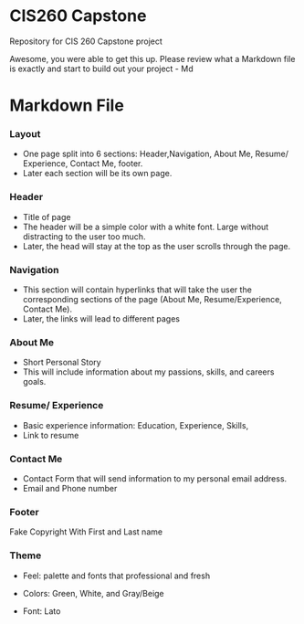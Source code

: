 # CIS260 Capstone

Repository for CIS 260 Capstone project

Awesome, you were able to get this up. Please review what a Markdown file is exactly and start to build out your project - Md 

# Markdown File

### Layout
- One page split into 6 sections: Header,Navigation, About Me, Resume/ Experience, Contact Me, footer. 
- Later each section will be its own page.

### Header
- Title of page
- The header will be a simple color with a white font. Large without distracting to the user too much.
- Later, the head will stay at the top as the user scrolls through the page.

### Navigation
- This section will contain hyperlinks that will take the user the corresponding sections of the page (About Me, Resume/Experience, Contact Me).
- Later, the links will lead to different pages

### About Me
- Short Personal Story
- This will include information about my passions, skills, and careers goals.

### Resume/ Experience
- Basic experience information: Education, Experience, Skills, 
- Link to resume

### Contact Me
- Contact Form that will send information to my personal email address.
- Email and Phone number

### Footer
Fake Copyright With First and Last name

### Theme

- Feel: palette and fonts that professional and fresh

- Colors: Green, White, and Gray/Beige
- Font: Lato


